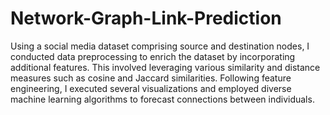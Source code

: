 # Network-Graph-Link-Prediction

Using a social media dataset comprising source and destination nodes, I conducted data preprocessing to enrich the dataset by incorporating additional features. 
This involved leveraging various similarity and distance measures such as cosine and Jaccard similarities. Following feature engineering, 
I executed several visualizations and employed diverse machine learning algorithms to forecast connections between individuals.
